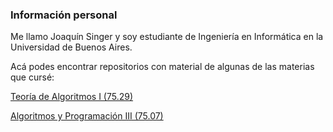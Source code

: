 ### Información personal

Me llamo Joaquín Singer y soy estudiante de Ingeniería en Informática en la Universidad de Buenos Aires.

Acá podes encontrar repositorios con material de algunas de las materias que cursé:

[Teoría de Algoritmos I (75.29)](https://github.com/josinger/7529-TeoriaDeAlgoritmos)

[Algoritmos y Programación III (75.07)](https://github.com/josinger/7507-AlgoritmosYProgramacion3)
